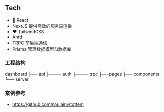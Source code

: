 

## Tech

- 🚀 React
- NextJS 提供高效的服务端渲染
- ❤️ TailwindCSS
- Antd
- TRPC 前后端通信
- Prisma 管理数据模型和数据库

### 工程结构
dashboard
├── api
├──── auth
├──── trpc
├── pages
├── components
└── server



### 案例参考

- https://github.com/poulainv/tottem